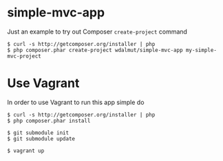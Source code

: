 # simple-mvc-app

Just an example to try out Composer `create-project` command

```
$ curl -s http://getcomposer.org/installer | php
$ php composer.phar create-project wdalmut/simple-mvc-app my-simple-mvc-project
```

# Use Vagrant

In order to use Vagrant to run this app simple do

```
$ curl -s http://getcomposer.org/installer | php
$ php composer.phar install

$ git submodule init
$ git submodule update

$ vagrant up
```
